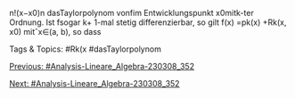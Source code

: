n!(x−x0)n
dasTaylorpolynom vonfim Entwicklungspunkt x0mitk-ter Ordnung. Ist fsogar k+ 1-mal stetig
differenzierbar, so gilt
f(x) =pk(x) +Rk(x, x0)
mitˆx∈(a, b), so dass

   Tags & Topics:
   #Rk(x
   #dasTaylorpolynom

[Previous: #Analysis-Lineare_Algebra-230308_352](Analysis-Lineare_Algebra-230308_352.md)

[Next: #Analysis-Lineare_Algebra-230308_352](Analysis-Lineare_Algebra-230308_352.md)
